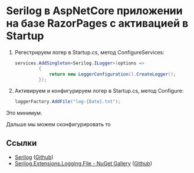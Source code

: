 ﻿# Serilog в AspNetCore приложении на базе RazorPages с активацией в Startup

1. Регестрируем логер в Startup.cs, метод ConfigureServices:
   ```csharp
   services.AddSingleton<Serilog.ILogger>(options =>
            {
                return new LoggerConfiguration().CreateLogger();
            });
   ```
2. Активируем и конфигурируем логер в Startup.cs, метод Configure:
   ```csharp
   loggerFactory.AddFile("log-{Date}.txt");
   ```

Это минимум.

Дальше мы можем сконфигурировать то

## Ссылки

* [Serilog](https://serilog.net/) ([Github](https://github.com/serilog/serilog))
* [Serilog.Extensions.Logging.File - NuGet Gallery](https://www.nuget.org/packages/Serilog.Extensions.Logging.File/) ([Github](https://github.com/serilog/serilog-extensions-logging-file))
